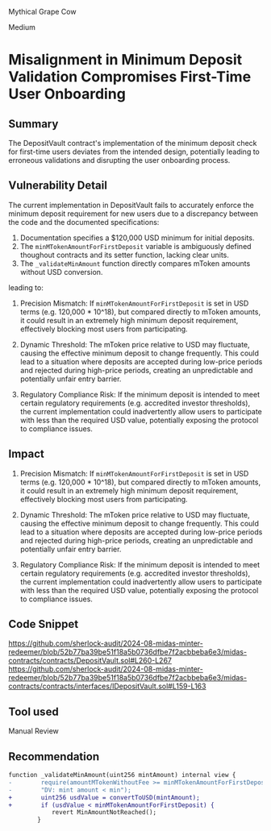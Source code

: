 Mythical Grape Cow

Medium

# Misalignment in Minimum Deposit Validation Compromises First-Time User Onboarding

## Summary
The DepositVault contract's implementation of the minimum deposit check for first-time users deviates from the intended design, potentially leading to erroneous validations and disrupting the user onboarding process.
## Vulnerability Detail
The current implementation in DepositVault fails to accurately enforce the minimum deposit requirement for new users due to a discrepancy between the code and the documented specifications:

1. Documentation specifies a $120,000 USD minimum for initial deposits.
2. The `minMTokenAmountForFirstDeposit` variable is ambiguously defined thoughout contracts and its setter function, lacking clear units.
3. The `_validateMinAmount` function directly compares mToken amounts without USD conversion.

leading to:
1. Precision Mismatch: If `minMTokenAmountForFirstDeposit` is set in USD terms (e.g. 120,000 * 10^18), but compared directly to mToken amounts, it could result in an extremely high minimum deposit requirement, effectively blocking most users from participating.
    
2. Dynamic Threshold: The mToken price relative to USD may fluctuate, causing the effective minimum deposit to change frequently. This could lead to a situation where deposits are accepted during low-price periods and rejected during high-price periods, creating an unpredictable and potentially unfair entry barrier.
    
3. Regulatory Compliance Risk: If the minimum deposit is intended to meet certain regulatory requirements (e.g. accredited investor thresholds), the current implementation could inadvertently allow users to participate with less than the required USD value, potentially exposing the protocol to compliance issues.
    
## Impact
1. Precision Mismatch: If `minMTokenAmountForFirstDeposit` is set in USD terms (e.g. 120,000 * 10^18), but compared directly to mToken amounts, it could result in an extremely high minimum deposit requirement, effectively blocking most users from participating.
    
2. Dynamic Threshold: The mToken price relative to USD may fluctuate, causing the effective minimum deposit to change frequently. This could lead to a situation where deposits are accepted during low-price periods and rejected during high-price periods, creating an unpredictable and potentially unfair entry barrier.
    
3. Regulatory Compliance Risk: If the minimum deposit is intended to meet certain regulatory requirements (e.g. accredited investor thresholds), the current implementation could inadvertently allow users to participate with less than the required USD value, potentially exposing the protocol to compliance issues.
## Code Snippet
https://github.com/sherlock-audit/2024-08-midas-minter-redeemer/blob/52b77ba39be51f18a5b0736dfbe7f2acbbeba6e3/midas-contracts/contracts/DepositVault.sol#L260-L267
https://github.com/sherlock-audit/2024-08-midas-minter-redeemer/blob/52b77ba39be51f18a5b0736dfbe7f2acbbeba6e3/midas-contracts/contracts/interfaces/IDepositVault.sol#L159-L163
## Tool used

Manual Review

## Recommendation
```diff
function _validateMinAmount(uint256 mintAmount) internal view {
-        require(amountMTokenWithoutFee >= minMTokenAmountForFirstDeposit,
-        "DV: mint amount < min");
+        uint256 usdValue = convertToUSD(mintAmount);
+        if (usdValue < minMTokenAmountForFirstDeposit) {
            revert MinAmountNotReached();
        }
```